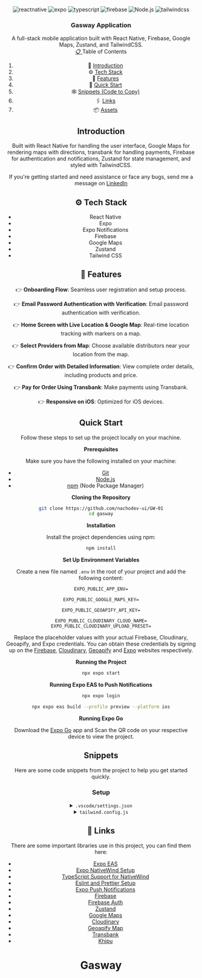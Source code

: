 <div align="center">
  <div>
    <img src="https://img.shields.io/badge/React_Native-%2320232a.svg?logo=react&logoColor=%2361DAFB" alt="reactnative" />
    <img src="https://img.shields.io/badge/Expo-000020?logo=expo&logoColor=fff" alt="expo" />
    <img 
src="https://img.shields.io/badge/TypeScript-3178C6?logo=typescript&logoColor=fff" alt="typescript" / >
    <img src="https://img.shields.io/badge/Firebase-039BE5?logo=Firebase&logoColor=white" alt="firebase" /> 
    <img src="https://img.shields.io/badge/Node.js-6DA55F?logo=node.js&logoColor=white" alt="Node.js" />
    <img
src="https://img.shields.io/badge/Tailwind%20CSS-%2338B2AC.svg?logo=tailwind-css&logoColor=white" alt="tailwindcss" />
  </div>

<h3 align="center">Gasway Application</h3>

  <p align="center">
    A full-stack mobile application built with React Native, Firebase, Google Maps, Zustand, and TailwindCSS.
    <br />
    <a href="
</div>

## 📋 <a name="table">Table of Contents</a>

1. 🤖 [Introduction](#introduction)
2. ⚙️ [Tech Stack](#tech-stack)
3. 🔋 [Features](#features)
4. 🤸 [Quick Start](#quick-start)
5. 🕸️ [Snippets (Code to Copy)](#snippets)
6. 🖇️ [Links](#links)
7. 📦 [Assets](#assets)

## <a name="introduction">Introduction</a>

Built with React Native for handling the user interface, Google Maps for rendering maps with directions, transbank for
handling payments, Firebase for authentication and notifications, Zustand for state management, and styled with TailwindCSS.

If you're getting started and need assistance or face any bugs, send me a message on [LinkedIn](https://www.linkedin.com/in/ignacio-cisternas-orellana/?locale=en_US)

## <a name="tech-stack">⚙️ Tech Stack</a>

- React Native
- Expo
- Expo Notifications
- Firebase
- Google Maps
- Zustand
- Tailwind CSS

## <a name="features">🔋 Features</a>

👉 **Onboarding Flow**: Seamless user registration and setup process.

👉 **Email Password Authentication with Verification**: Email password authentication with verification.

👉 **Home Screen with Live Location & Google Map**: Real-time location tracking with markers on a map.

👉 **Select Providers from Map**: Choose available distributors near your location from the map.

👉 **Confirm Order with Detailed Information**: View complete order details, including products and price.

👉 **Pay for Order Using Transbank**: Make payments using Transbank.

👉 **Responsive on iOS**: Optimized for iOS devices.

## <a name="quick-start">Quick Start</a>

Follow these steps to set up the project locally on your machine.

**Prerequisites**

Make sure you have the following installed on your machine:

- [Git](https://git-scm.com/)
- [Node.js](https://nodejs.org/en)
- [npm](https://www.npmjs.com/) (Node Package Manager)

**Cloning the Repository**

```bash
git clone https://github.com/nachodev-ui/GW-01
cd gasway
```

**Installation**

Install the project dependencies using npm:

```bash
npm install
```

**Set Up Environment Variables**

Create a new file named `.env` in the root of your project and add the following content:

```env
EXPO_PUBLIC_APP_ENV=

EXPO_PUBLIC_GOOGLE_MAPS_KEY=

EXPO_PUBLIC_GEOAPIFY_API_KEY=

EXPO_PUBLIC_CLOUDINARY_CLOUD_NAME=
EXPO_PUBLIC_CLOUDINARY_UPLOAD_PRESET=
```

Replace the placeholder values with your actual Firebase, Cloudinary, Geoapify, and Expo credentials. You can obtain these
credentials by signing up on the [Firebase](https://firebase.google.com/), [Cloudinary](https://cloudinary.com/),
[Geoapify](https://www.geoapify.com/) and [Expo](https://expo.dev/) websites respectively.

**Running the Project**

```bash
npx expo start
```

**Running Expo EAS to Push Notifications**

```bash
npx expo login

npx expo eas build --profile preview --platform ios

```

**Running Expo Go**

Download the [Expo Go](https://expo.dev/go) app and Scan the QR code on your respective device to view the project.

## <a name="snippets">Snippets</a>

Here are some code snippets from the project to help you get started quickly.

### Setup

<details>
<summary><code>.vscode/settings.json</code></summary>

```json
{
  "editor.formatOnPaste": true,
  "editor.formatOnSave": true,
  "[typescriptreact]": {
    "editor.defaultFormatter": "esbenp.prettier-vscode"
  },
  "[typescript]": {
    "editor.defaultFormatter": "esbenp.prettier-vscode"
  },
  "editor.codeActionsOnSave": {
    "source.fixAll.eslint": "explicit"
  }
}
```

</details>

<details>
<summary><code>tailwind.config.js</code></summary>

```js
/** @type {import('tailwindcss').Config} */
module.exports = {
  content: ["./app/**/*.{js,jsx,ts,tsx}", "./components/**/*.{js,jsx,ts,tsx}"],
  theme: {
    extend: {
      fontFamily: {
        Jakarta: ["Jakarta", "sans-serif"],
        JakartaBold: ["Jakarta-Bold", "sans-serif"],
        JakartaExtraBold: ["Jakarta-ExtraBold", "sans-serif"],
        JakartaExtraLight: ["Jakarta-ExtraLight", "sans-serif"],
        JakartaLight: ["Jakarta-Light", "sans-serif"],
        JakartaMedium: ["Jakarta-Medium", "sans-serif"],
        JakartaSemiBold: ["Jakarta-SemiBold", "sans-serif"],
      },
      colors: {
        primary: {
          100: "#F5F8FF",
          200: "#EBF4FF",
          300: "#C3D9FF",
          400: "#9BBFFF",
          500: "#0286FF",
          600: "#6A85E6",
          700: "#475A99",
          800: "#364573",
          900: "#242B4D",
        },
        secondary: {
          100: "#F8F8F8",
          200: "#F1F1F1",
          300: "#D9D9D9",
          400: "#C2C2C2",
          500: "#AAAAAA",
          600: "#999999",
          700: "#666666",
          800: "#4D4D4D",
          900: "#333333",
        },
        success: {
          100: "#F0FFF4",
          200: "#C6F6D5",
          300: "#9AE6B4",
          400: "#68D391",
          500: "#38A169",
          600: "#2F855A",
          700: "#276749",
          800: "#22543D",
          900: "#1C4532",
        },
        danger: {
          100: "#FFF5F5",
          200: "#FED7D7",
          300: "#FEB2B2",
          400: "#FC8181",
          500: "#F56565",
          600: "#E53E3E",
          700: "#C53030",
          800: "#9B2C2C",
          900: "#742A2A",
        },
        warning: {
          100: "#FFFBEB",
          200: "#FEF3C7",
          300: "#FDE68A",
          400: "#FACC15",
          500: "#EAB308",
          600: "#CA8A04",
          700: "#A16207",
          800: "#854D0E",
          900: "#713F12",
        },
        general: {
          100: "#CED1DD",
          200: "#858585",
          300: "#EEEEEE",
          400: "#0CC25F",
          500: "#F6F8FA",
          600: "#E6F3FF",
          700: "#EBEBEB",
          800: "#ADADAD",
        },
      },
    },
  },
  plugins: [],
}
```

</details>

## <a name="links">🔗 Links</a>

There are some important libraries use in this project, you can find them here:

- <a href="https://expo.dev/eas" target="_blank">Expo EAS</a>
- <a href="https://www.nativewind.dev/quick-starts/expo" target="_blank">Expo NativeWind Setup</a>
- <a href="https://www.nativewind.dev/v4/getting-started/typescript" target="_blank">TypeScript Support for
  NativeWind</a>
- <a href="https://docs.expo.dev/guides/using-eslint/" target="_blank">Eslint and Prettier Setup</a>
- <a href="https://docs.expo.dev/push-notifications/push-notifications-setup/" target="_blank">Expo Push Notifications</a>
- <a href="https://firebase.google.com/" target="_blank">Firebase</a>
- <a href="https://firebase.google.com/docs/auth" target="_blank">Firebase Auth</a>
- <a href="https://zustand.docs.pmnd.rs/" target="_blank">Zustand</a>
- <a href="https://cloud.google.com/maps" target="_blank">Google Maps</a>
- <a href="https://cloudinary.com/" target="_blank">Cloudinary</a>
- <a href="https://www.geoapify.com/" target="_blank">Geoapify Map</a>
- <a href="https://www.transbankdevelopers.cl/" target="_blank">Transbank</a>
- <a href="https://www.khipu.com/en-us/" target="_blank">Khipu</a>

# Gasway
